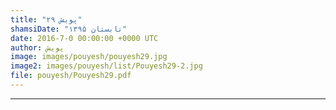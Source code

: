 ```yaml
---
title: "پویش ۲۹"
shamsiDate: "تابستان ۱۳۹۵"
date: 2016-7-0 00:00:00 +0000 UTC
author: پویش
image: images/pouyesh/pouyesh29.jpg
image2: images/pouyesh/list/Pouyesh29-2.jpg
file: pouyesh/Pouyesh29.pdf
---
```



----
